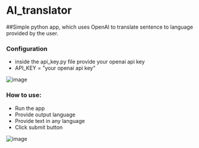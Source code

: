 # AI_translator

##Simple python app, which uses OpenAI to translate sentence to language provided by the user.
### Configuration
- inside the api_key.py file provide your openai api key 
- API_KEY = "your openai api key"

![image](https://user-images.githubusercontent.com/107316656/226877707-fb15d7e6-2fba-4eb7-bdfa-b71150a93009.png)


### How to use:
- Run the app 
- Provide output language 
- Provide text in any language
- Click submit button

![image](https://user-images.githubusercontent.com/107316656/226874702-4f66bb47-e641-4365-93e2-f8b8c99656f9.png)
